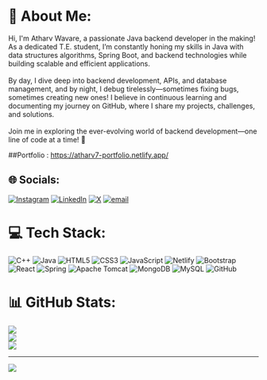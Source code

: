 # 💫 About Me:
Hi, I'm Atharv Wavare, a passionate Java backend developer in the making! As a dedicated T.E. student, I’m constantly honing my skills in Java with data structures algorithms, Spring Boot, and backend technologies while building scalable and efficient applications.  <br><br>By day, I dive deep into backend development, APIs, and database management, and by night, I debug tirelessly—sometimes fixing bugs, sometimes creating new ones! I believe in continuous learning and documenting my journey on GitHub, where I share my projects, challenges, and solutions.  <br><br>Join me in exploring the ever-evolving world of backend development—one line of code at a time! 🚀

##Portfolio : https://atharv7-portfolio.netlify.app/

## 🌐 Socials:
[![Instagram](https://img.shields.io/badge/Instagram-%23E4405F.svg?logo=Instagram&logoColor=white)](https://instagram.com/wavareatharv) [![LinkedIn](https://img.shields.io/badge/LinkedIn-%230077B5.svg?logo=linkedin&logoColor=white)](https://linkedin.com/in/atharvwavare) [![X](https://img.shields.io/badge/X-black.svg?logo=X&logoColor=white)](https://x.com/atharvwavare_7) [![email](https://img.shields.io/badge/Email-D14836?logo=gmail&logoColor=white)](mailto:atharvwavare3563@gmail.com) 

# 💻 Tech Stack:
![C++](https://img.shields.io/badge/c++-%2300599C.svg?style=for-the-badge&logo=c%2B%2B&logoColor=white) ![Java](https://img.shields.io/badge/java-%23ED8B00.svg?style=for-the-badge&logo=openjdk&logoColor=white) ![HTML5](https://img.shields.io/badge/html5-%23E34F26.svg?style=for-the-badge&logo=html5&logoColor=white) ![CSS3](https://img.shields.io/badge/css3-%231572B6.svg?style=for-the-badge&logo=css3&logoColor=white) ![JavaScript](https://img.shields.io/badge/javascript-%23323330.svg?style=for-the-badge&logo=javascript&logoColor=%23F7DF1E) ![Netlify](https://img.shields.io/badge/netlify-%23000000.svg?style=for-the-badge&logo=netlify&logoColor=#00C7B7) ![Bootstrap](https://img.shields.io/badge/bootstrap-%238511FA.svg?style=for-the-badge&logo=bootstrap&logoColor=white) ![React](https://img.shields.io/badge/react-%2320232a.svg?style=for-the-badge&logo=react&logoColor=%2361DAFB) ![Spring](https://img.shields.io/badge/spring-%236DB33F.svg?style=for-the-badge&logo=spring&logoColor=white) ![Apache Tomcat](https://img.shields.io/badge/apache%20tomcat-%23F8DC75.svg?style=for-the-badge&logo=apache-tomcat&logoColor=black) ![MongoDB](https://img.shields.io/badge/MongoDB-%234ea94b.svg?style=for-the-badge&logo=mongodb&logoColor=white) ![MySQL](https://img.shields.io/badge/mysql-4479A1.svg?style=for-the-badge&logo=mysql&logoColor=white) ![GitHub](https://img.shields.io/badge/github-%23121011.svg?style=for-the-badge&logo=github&logoColor=white)
# 📊 GitHub Stats:
![](https://github-readme-stats.vercel.app/api?username=atharvwavare&theme=dark&hide_border=false&include_all_commits=false&count_private=false)<br/>
![](https://github-readme-streak-stats.herokuapp.com/?user=atharvwavare&theme=dark&hide_border=false)<br/>
![](https://github-readme-stats.vercel.app/api/top-langs/?username=atharvwavare&theme=dark&hide_border=false&include_all_commits=false&count_private=false&layout=compact)

---
[![](https://visitcount.itsvg.in/api?id=atharvwavare&icon=0&color=0)](https://visitcount.itsvg.in)

<!-- Proudly created with GPRM ( https://gprm.itsvg.in ) -->
